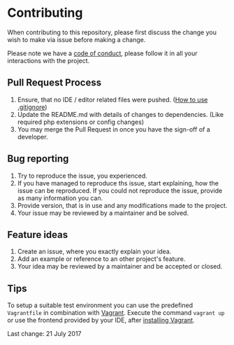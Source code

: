 # Contributing

When contributing to this repository, please first discuss the change you wish to make via issue before making a change. 

Please note we have a [code of conduct](CODE_OF_CONDUCT.md), please follow it in all your interactions with the project.

## Pull Request Process

1. Ensure, that no IDE / editor related files were pushed. ([How to use .gitignore](https://git-scm.com/book/en/v2/Git-Basics-Recording-Changes-to-the-Repository#_ignoring))
2. Update the README.md with details of changes to dependencies. (Like required php extensions or config changes)
3. You may merge the Pull Request in once you have the sign-off of a developer.

## Bug reporting

1. Try to reproduce the issue, you experienced.
2. If you have managed to reproduce ths issue, start explaining, how the issue can be reproduced. If you could not reproduce the issue, provide as many information you can.
3. Provide version, that is in use and any modifications made to the project.
4. Your issue may be reviewed by a maintainer and be solved.

## Feature ideas

1. Create an issue, where you exactly explain your idea.
2. Add an example or reference to an other project's feature.
3. Your idea may be reviewed by a maintainer and be accepted or closed.

## Tips
To setup a suitable test environment you can use the predefined `Vagrantfile` in combination with [Vagrant](https://www.vagrantup.com/).
Execute the command `vagrant up` or use the frontend provided by your IDE, after [installing Vagrant](https://www.vagrantup.com/downloads.html).


Last change: 21 July 2017
